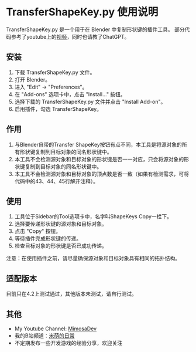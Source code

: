 # TransferShapeKey.py 使用说明

TransferShapeKey.py 是一个用于在 Blender 中复制形状键的插件工具。
部分代码参考了youtube上的[视频](https://www.youtube.com/watch?v=Q13pBes8Wfc&t=31s)，同时也请教了ChatGPT。

## 安装

1. 下载 TransferShapeKey.py 文件。
2. 打开 Blender。
3. 进入 "Edit" -> "Preferences"。
4. 在 "Add-ons" 选项卡中，点击 "Install..." 按钮。
5. 选择下载的 TransferShapeKey.py 文件并点击 "Install Add-on"。
6. 启用插件，勾选 TransferShapeKey。

## 作用

1. 与Blender自带的Transfer ShapeKey按钮有点不同，本工具是将源对象的所有形状键复制到目标对象的同名形状键中。
2. 本工具不会检测源对象和目标对象的形状键是否一一对应，只会将源对象的形状键复制到目标对象的同名形状键中。
3. 本工具不会检测源对象和目标对象的顶点数是否一致（如果有检测需求，可将代码中的43、44、45行解开注释）。

## 使用

1. 工具位于Sidebar的Tool选项卡中，名字叫ShapeKeys Copy一栏下。
2. 选择要传递形状键的源对象和目标对象。
3. 点击 "Copy" 按钮。
4. 等待插件完成形状键的传递。
5. 检查目标对象的形状键是否已成功传递。

注意：在使用插件之前，请尽量确保源对象和目标对象具有相同的拓扑结构。

## 适配版本
目前只在4.2上测试通过，其他版本未测试，请自行测试。

## 其他
* My Youtube Channel: [MimosaDev](https://www.youtube.com/@MimosaDev)
* 我的B站频道：[米萌的日常](https://space.bilibili.com/3546562772863230)
* 不定期发布一些开发游戏的经验分享，欢迎关注


